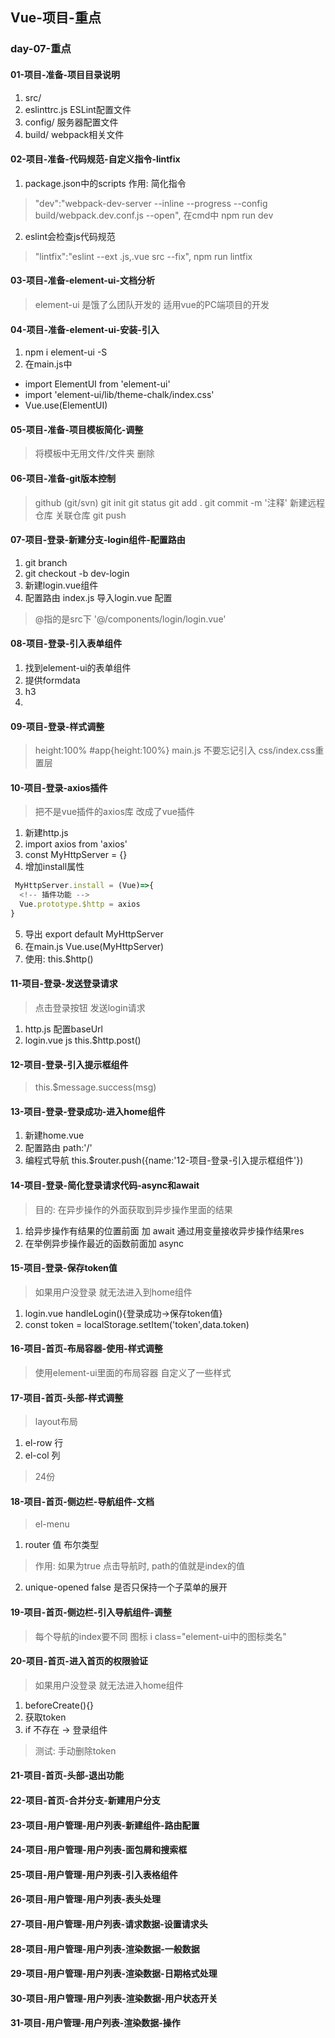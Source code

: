 ## Vue-项目-重点

### day-07-重点

#### 01-项目-准备-项目目录说明
1. src/
2. eslinttrc.js ESLint配置文件
3. config/ 服务器配置文件
4. build/ webpack相关文件
#### 02-项目-准备-代码规范-自定义指令-lintfix
1. package.json中的scripts 作用: 简化指令
>  "dev":"webpack-dev-server --inline --progress --config build/webpack.dev.conf.js --open", 在cmd中 npm run dev
2. eslint会检查js代码规范
>   "lintfix":"eslint --ext .js,.vue src --fix",
> npm run lintfix

#### 03-项目-准备-element-ui-文档分析
> element-ui 是饿了么团队开发的 适用vue的PC端项目的开发

#### 04-项目-准备-element-ui-安装-引入
1. npm i element-ui -S
2. 在main.js中
  - import ElementUI from 'element-ui'
  - import 'element-ui/lib/theme-chalk/index.css'
  - Vue.use(ElementUI)

#### 05-项目-准备-项目模板简化-调整
> 将模板中无用文件/文件夹 删除

#### 06-项目-准备-git版本控制
> github (git/svn)
git init
git status
git add .
git commit -m '注释'
新建远程仓库
关联仓库
git push

#### 07-项目-登录-新建分支-login组件-配置路由
1. git branch
2. git checkout -b dev-login
3. 新建login.vue组件
4. 配置路由 index.js 导入login.vue 配置
> @指的是src下  '@/components/login/login.vue'

#### 08-项目-登录-引入表单组件
1. 找到element-ui的表单组件
2. 提供formdata
3. h3
4. <el-button></el-button>
#### 09-项目-登录-样式调整
> height:100% #app{height:100%}
> main.js 不要忘记引入 css/index.css重置层

#### 10-项目-登录-axios插件
> 把不是vue插件的axios库 改成了vue插件
1. 新建http.js
2. import axios from 'axios'
3. const MyHttpServer = {}
4. 增加install属性
```js
 MyHttpServer.install = (Vue)=>{
  <!-- 插件功能 -->
  Vue.prototype.$http = axios
}
```
5. 导出 export default MyHttpServer
6. 在main.js  Vue.use(MyHttpServer)
7. 使用: this.$http()

#### 11-项目-登录-发送登录请求
> 点击登录按钮 发送login请求
1. http.js 配置baseUrl
2. login.vue js this.$http.post()


#### 12-项目-登录-引入提示框组件
> this.$message.success(msg)

#### 13-项目-登录-登录成功-进入home组件
1. 新建home.vue
2. 配置路由 path:'/'
3. 编程式导航 this.$router.push({name:'12-项目-登录-引入提示框组件'})

#### 14-项目-登录-简化登录请求代码-async和await
> 目的: 在异步操作的外面获取到异步操作里面的结果
1. 给异步操作有结果的位置前面 加 await 通过用变量接收异步操作结果res
2. 在举例异步操作最近的函数前面加 async

#### 15-项目-登录-保存token值
> 如果用户没登录 就无法进入到home组件
1. login.vue handleLogin(){登录成功->保存token值}
2. const token = localStorage.setItem('token',data.token)

#### 16-项目-首页-布局容器-使用-样式调整
> 使用element-ui里面的布局容器
> 自定义了一些样式

#### 17-项目-首页-头部-样式调整
> layout布局
1. el-row 行
2. el-col 列
> 24份
#### 18-项目-首页-侧边栏-导航组件-文档
> el-menu
1. router 值 布尔类型
> 作用: 如果为true 点击导航时, path的值就是index的值
2. unique-opened false 是否只保持一个子菜单的展开

#### 19-项目-首页-侧边栏-引入导航组件-调整
> 每个导航的index要不同
> 图标 i class="element-ui中的图标类名"
#### 20-项目-首页-进入首页的权限验证
> 如果用户没登录 就无法进入home组件
1. beforeCreate(){}
2. 获取token
3. if 不存在 -> 登录组件
> 测试: 手动删除token

#### 21-项目-首页-头部-退出功能

#### 22-项目-首页-合并分支-新建用户分支

#### 23-项目-用户管理-用户列表-新建组件-路由配置

#### 24-项目-用户管理-用户列表-面包屑和搜索框

#### 25-项目-用户管理-用户列表-引入表格组件

#### 26-项目-用户管理-用户列表-表头处理

#### 27-项目-用户管理-用户列表-请求数据-设置请求头

#### 28-项目-用户管理-用户列表-渲染数据-一般数据

#### 29-项目-用户管理-用户列表-渲染数据-日期格式处理

#### 30-项目-用户管理-用户列表-渲染数据-用户状态开关

#### 31-项目-用户管理-用户列表-渲染数据-操作



